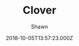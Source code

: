 ---
title: Clover
github: 'https://github.com/esappear/hexo-theme-clover'
demo: 'https://clovertuan.github.io/'
author: Shawn
ssg:
  - Hexo
cms:
  - No Cms
date: 2018-10-05T13:57:23.000Z
github_branch: master
description: Clover theme for Hexo.
stale: true
disabled: true
disabled_reason: demo url not found
---